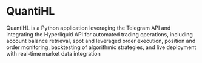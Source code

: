 # QuantiHL
QuantiHL is a Python application leveraging the Telegram API and integrating the Hyperliquid API for automated trading operations, including account balance retrieval, spot and leveraged order execution, position and order monitoring, backtesting of algorithmic strategies, and live deployment with real-time market data integration
